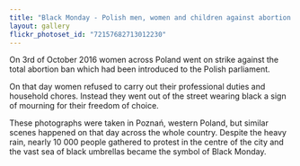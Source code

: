 ```yaml
---
title: "Black Monday - Polish men, women and children against abortion ban" 
layout: gallery
flickr_photoset_id: "72157682713012230"
---
```

On 3rd of October 2016 women across Poland went on strike against the total abortion ban which had been introduced to the Polish parliament. 

On that day women refused to carry out their professional duties and household chores.
Instead they went out of the street wearing black a sign of mourning for their freedom of choice. 

These photographs were taken in Poznań, western Poland, but similar scenes happened on that day across the whole country. Despite the heavy rain, nearly 10 000 people gathered to protest in the centre of the city and the vast sea of black umbrellas became the symbol of Black Monday. 